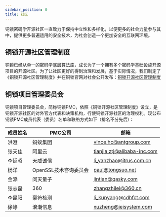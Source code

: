 ```yaml
---
sidebar_position: 0
title: 社区
---
```


铜锁密码学开源社区一直致力于保持中立性和多样化，以便更多的社会力量参与其中，提供更多普遍适用的安全技术，为社会创造一个更加安全的互联网环境。

## 铜锁开源社区管理制度

铜锁已经从单一的密码学底层算法库，成长为了一个拥有多个密码学基础设施开源项目的开源社区。为了让社区更好的得到治理和发展，基于实际情况，我们制定了《铜锁开源社区管理制度》并在铜锁官网对社会公开发布：[铜锁开源社区管理制度](https://www.tongsuo.net/blog/2024/02/02/PMC)

## 铜锁项目管理委员会

铜锁项目管理委员会，简称铜锁PMC，依照《铜锁开源社区管理制度》设立，是铜锁开源社区的对外官方代表和决策机构，行使铜锁开源社区的治理权利。现公布铜锁PMC成员代表（委员）名单和联络方式如下（排名不分先后）：

| 成员姓名 | PMC公司 | 邮箱                          |
|------|-------|-----------------------------|
| 洪澄  | 蚂蚁集团   | vince.hc@antgroup.com |
| 张天佳  | 阿里云   | tianjia.ztj@alibaba-inc.com |
| 李延昭  | 天威诚信  | li_yanzhao@itrus.com.cn     |
| 杨洋   | OpenSSL技术咨询委员会  | paul@tongsuo.net            |
| 金添   | 问天量子  | jintian@qasky.com           |
| 张志磊  | 360   | zhangzhilei@360.cn          |
| 李昆阳  | 豪符检测  | li_kunyang@cdhfct.com       |
| 徐峥  | 浪潮信息  | xuzheng@ieisystem.com       |
